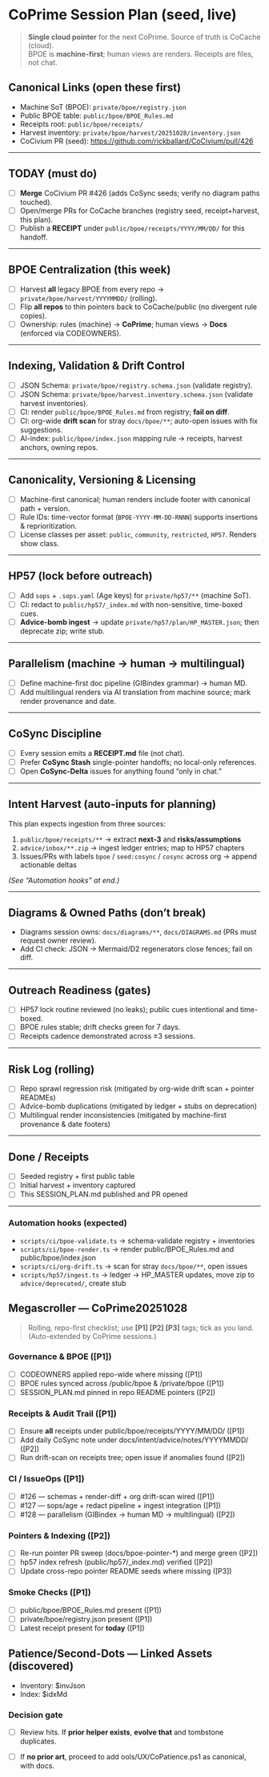 # CoPrime Session Plan (seed, live)

> **Single cloud pointer** for the next CoPrime. Source of truth is CoCache (cloud).  
> BPOE is **machine-first**; human views are renders. Receipts are files, not chat.

## Canonical Links (open these first)
- Machine SoT (BPOE): `private/bpoe/registry.json`
- Public BPOE table:   `public/bpoe/BPOE_Rules.md`
- Receipts root:       `public/bpoe/receipts/`
- Harvest inventory:   `private/bpoe/harvest/20251028/inventory.json`
- CoCivium PR (seed):  https://github.com/rickballard/CoCivium/pull/426

---

## TODAY (must do)
- [ ] **Merge** CoCivium PR #426 (adds CoSync seeds; verify no diagram paths touched).
- [ ] Open/merge PRs for CoCache branches (registry seed, receipt+harvest, this plan).
- [ ] Publish a **RECEIPT** under `public/bpoe/receipts/YYYY/MM/DD/` for this handoff.

---

## BPOE Centralization (this week)
- [ ] Harvest **all** legacy BPOE from every repo → `private/bpoe/harvest/YYYYMMDD/` (rolling).
- [ ] Flip **all repos** to thin pointers back to CoCache/public (no divergent rule copies).
- [ ] Ownership: rules (machine) → **CoPrime**; human views → **Docs** (enforced via CODEOWNERS).

---

## Indexing, Validation & Drift Control
- [ ] JSON Schema: `private/bpoe/registry.schema.json` (validate registry).
- [ ] JSON Schema: `private/bpoe/harvest.inventory.schema.json` (validate harvest inventories).
- [ ] CI: render `public/bpoe/BPOE_Rules.md` from registry; **fail on diff**.
- [ ] CI: org-wide **drift scan** for stray `docs/bpoe/**`; auto-open issues with fix suggestions.
- [ ] AI-index: `public/bpoe/index.json` mapping rule → receipts, harvest anchors, owning repos.

---

## Canonicality, Versioning & Licensing
- [ ] Machine-first canonical; human renders include footer with canonical path + version.
- [ ] Rule IDs: time-vector format (`BPOE-YYYY-MM-DD-RNNN`) supports insertions & reprioritization.
- [ ] License classes per asset: `public`, `community`, `restricted`, `HP57`. Renders show class.

---

## HP57 (lock before outreach)
- [ ] Add `sops` + `.sops.yaml` (Age keys) for `private/hp57/**` (machine SoT).
- [ ] CI: redact to `public/hp57/_index.md` with non-sensitive, time-boxed cues.
- [ ] **Advice-bomb ingest** → update `private/hp57/plan/HP_MASTER.json`; then deprecate zip; write stub.

---

## Parallelism (machine → human → multilingual)
- [ ] Define machine-first doc pipeline (GIBindex grammar) → human MD.
- [ ] Add multilingual renders via AI translation from machine source; mark render provenance and date.

---

## CoSync Discipline
- [ ] Every session emits a **RECEIPT.md** file (not chat).  
- [ ] Prefer **CoSync Stash** single-pointer handoffs; no local-only references.
- [ ] Open **CoSync-Delta** issues for anything found “only in chat.”

---

## Intent Harvest (auto-inputs for planning)
This plan expects ingestion from three sources:
1. `public/bpoe/receipts/**` → extract **next-3** and **risks/assumptions**
2. `advice/inbox/**.zip` → ingest ledger entries; map to HP57 chapters
3. Issues/PRs with labels `bpoe` / `seed:cosync` / `cosync` across org → append actionable deltas

*(See “Automation hooks” at end.)*

---

## Diagrams & Owned Paths (don’t break)
- Diagrams session owns: `docs/diagrams/**`, `docs/DIAGRAMS.md` (PRs must request owner review).
- Add CI check: JSON → Mermaid/D2 regenerators close fences; fail on diff.

---

## Outreach Readiness (gates)
- [ ] HP57 lock routine reviewed (no leaks); public cues intentional and time-boxed.
- [ ] BPOE rules stable; drift checks green for 7 days.
- [ ] Receipts cadence demonstrated across ≥3 sessions.

---

## Risk Log (rolling)
- [ ] Repo sprawl regression risk (mitigated by org-wide drift scan + pointer READMEs)
- [ ] Advice-bomb duplications (mitigated by ledger + stubs on deprecation)
- [ ] Multilingual render inconsistencies (mitigated by machine-first provenance & date footers)

---

## Done / Receipts
- [ ] Seeded registry + first public table
- [ ] Initial harvest + inventory captured
- [ ] This SESSION_PLAN.md published and PR opened

---

### Automation hooks (expected)
- `scripts/ci/bpoe-validate.ts` → schema-validate registry + inventories
- `scripts/ci/bpoe-render.ts`   → render public/BPOE_Rules.md and public/bpoe/index.json
- `scripts/ci/org-drift.ts`     → scan for stray `docs/bpoe/**`, open issues
- `scripts/hp57/ingest.ts`      → ledger → HP_MASTER updates, move zip to `advice/deprecated/`, create stub

## Megascroller — CoPrime20251028

> Rolling, repo-first checklist; use **[P1] [P2] [P3]** tags; tick as you land. (Auto-extended by CoPrime sessions.)

### Governance & BPOE ([P1])
- [ ] CODEOWNERS applied repo-wide where missing ([P1])
- [ ] BPOE rules synced across /public/bpoe & /private/bpoe ([P1])
- [ ] SESSION_PLAN.md pinned in repo README pointers ([P2])

### Receipts & Audit Trail ([P1])
- [ ] Ensure **all** receipts under public/bpoe/receipts/YYYY/MM/DD/ ([P1])
- [ ] Add daily CoSync note under docs/intent/advice/notes/YYYYMMDD/ ([P2])
- [ ] Run drift-scan on receipts tree; open issue if anomalies found ([P2])

### CI / IssueOps ([P1])
- [ ] #126 — schemas + render-diff + org drift-scan wired ([P1])
- [ ] #127 — sops/age + redact pipeline + ingest integration ([P1])
- [ ] #128 — parallelism (GIBindex → human MD → multilingual) ([P2])

### Pointers & Indexing ([P2])
- [ ] Re-run pointer PR sweep (docs/bpoe-pointer-*) and merge green ([P2])
- [ ] hp57 index refresh (public/hp57/_index.md) verified ([P2])
- [ ] Update cross-repo pointer README seeds where missing ([P3])

### Smoke Checks ([P1])
- [ ] public/bpoe/BPOE_Rules.md present ([P1])
- [ ] private/bpoe/registry.json present ([P1])
- [ ] Latest receipt present for **today** ([P1])

## Patience/Second-Dots — Linked Assets (discovered)

- Inventory: $invJson
- Index: $idxMd

### Decision gate
- [ ] Review hits. If **prior helper exists**, **evolve that** and tombstone duplicates.
- [ ] If **no prior art**, proceed to add 	ools/UX/CoPatience.ps1 as canonical, with docs.

